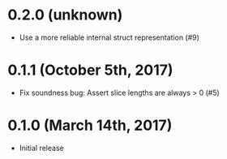 # 0.2.0 (unknown)

* Use a more reliable internal struct representation (#9)

# 0.1.1 (October 5th, 2017)

* Fix soundness bug: Assert slice lengths are always > 0 (#5)

# 0.1.0 (March 14th, 2017)

* Initial release
